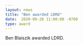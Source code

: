 ```yaml
---
layout: news
title: "Ben awarded LDRD"
date:  2020-09-28 11:00:00 -0700
type: award
---
```


Ben Blaiszik awarded LDRD.
